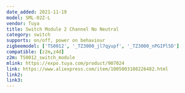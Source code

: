 ```yaml
---
date_added: 2021-11-19
model: SML-02Z-L
vendor: Tuya
title: Switch Module 2 Channel No Neutral
category: switch
supports: on/off, power on behaviour
zigbeemodel: ['TS0012', '_TZ3000_jl7qyupf', '_TZ3000_nPGIPl5D']
compatible: [z2m,z4d]
z2m: TS0012_switch_module
mlink: https://expo.tuya.com/product/907024
link: https://www.aliexpress.com/item/1005003108226482.html
link2: 
link3: 
---
```


